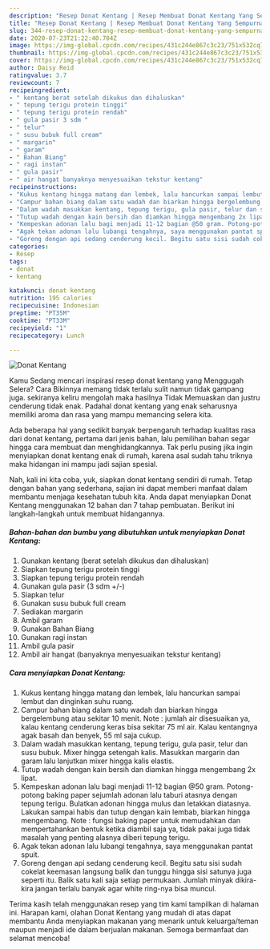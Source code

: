 ```yaml
---
description: "Resep Donat Kentang | Resep Membuat Donat Kentang Yang Sempurna"
title: "Resep Donat Kentang | Resep Membuat Donat Kentang Yang Sempurna"
slug: 344-resep-donat-kentang-resep-membuat-donat-kentang-yang-sempurna
date: 2020-07-23T21:22:40.704Z
image: https://img-global.cpcdn.com/recipes/431c244e867c3c23/751x532cq70/donat-kentang-foto-resep-utama.jpg
thumbnail: https://img-global.cpcdn.com/recipes/431c244e867c3c23/751x532cq70/donat-kentang-foto-resep-utama.jpg
cover: https://img-global.cpcdn.com/recipes/431c244e867c3c23/751x532cq70/donat-kentang-foto-resep-utama.jpg
author: Daisy Reid
ratingvalue: 3.7
reviewcount: 7
recipeingredient:
- " kentang berat setelah dikukus dan dihaluskan"
- " tepung terigu protein tinggi"
- " tepung terigu protein rendah"
- " gula pasir 3 sdm "
- " telur"
- " susu bubuk full cream"
- " margarin"
- " garam"
- " Bahan Biang"
- " ragi instan"
- " gula pasir"
- " air hangat banyaknya menyesuaikan tekstur kentang"
recipeinstructions:
- "Kukus kentang hingga matang dan lembek, lalu hancurkan sampai lembut dan dinginkan suhu ruang."
- "Campur bahan biang dalam satu wadah dan biarkan hingga bergelembung atau sekitar 10 menit. Note : jumlah air disesuaikan ya, kalau kentang cenderung keras bisa sekitar 75 ml air. Kalau kentangnya agak basah dan benyek, 55 ml saja cukup."
- "Dalam wadah masukkan kentang, tepung terigu, gula pasir, telur dan susu bubuk. Mixer hingga setengah kalis. Masukkan margarin dan garam lalu lanjutkan mixer hingga kalis elastis."
- "Tutup wadah dengan kain bersih dan diamkan hingga mengembang 2x lipat."
- "Kempeskan adonan lalu bagi menjadi 11-12 bagian @50 gram. Potong-potong baking paper sejumlah adonan lalu taburi atasnya dengan tepung terigu. Bulatkan adonan hingga mulus dan letakkan diatasnya. Lakukan sampai habis dan tutup dengan kain lembab, biarkan hingga mengembang. Note : fungsi baking paper untuk memudahkan dan mempertahankan bentuk ketika diambil saja ya, tidak pakai juga tidak masalah yang penting alasnya diberi tepung terigu."
- "Agak tekan adonan lalu lubangi tengahnya, saya menggunakan pantat spuit."
- "Goreng dengan api sedang cenderung kecil. Begitu satu sisi sudah cokelat keemasan langsung balik dan tunggu hingga sisi satunya juga seperti itu. Balik satu kali saja setiap permukaan. Jumlah minyak dikira-kira jangan terlalu banyak agar white ring-nya bisa muncul."
categories:
- Resep
tags:
- donat
- kentang

katakunci: donat kentang 
nutrition: 195 calories
recipecuisine: Indonesian
preptime: "PT35M"
cooktime: "PT33M"
recipeyield: "1"
recipecategory: Lunch

---
```



![Donat Kentang](https://img-global.cpcdn.com/recipes/431c244e867c3c23/751x532cq70/donat-kentang-foto-resep-utama.jpg)

Kamu Sedang mencari inspirasi resep donat kentang yang Menggugah Selera? Cara Bikinnya memang tidak terlalu sulit namun tidak gampang juga. sekiranya keliru mengolah maka hasilnya Tidak Memuaskan dan justru cenderung tidak enak. Padahal donat kentang yang enak seharusnya memiliki aroma dan rasa yang mampu memancing selera kita.



Ada beberapa hal yang sedikit banyak berpengaruh terhadap kualitas rasa dari donat kentang, pertama dari jenis bahan, lalu pemilihan bahan segar hingga cara membuat dan menghidangkannya. Tak perlu pusing jika ingin menyiapkan donat kentang enak di rumah, karena asal sudah tahu triknya maka hidangan ini mampu jadi sajian spesial.


Nah, kali ini kita coba, yuk, siapkan donat kentang sendiri di rumah. Tetap dengan bahan yang sederhana, sajian ini dapat memberi manfaat dalam membantu menjaga kesehatan tubuh kita. Anda dapat menyiapkan Donat Kentang menggunakan 12 bahan dan 7 tahap pembuatan. Berikut ini langkah-langkah untuk membuat hidangannya.

<!--inarticleads1-->

##### Bahan-bahan dan bumbu yang dibutuhkan untuk menyiapkan Donat Kentang:

1. Gunakan  kentang (berat setelah dikukus dan dihaluskan)
1. Siapkan  tepung terigu protein tinggi
1. Siapkan  tepung terigu protein rendah
1. Gunakan  gula pasir (3 sdm +/-)
1. Siapkan  telur
1. Gunakan  susu bubuk full cream
1. Sediakan  margarin
1. Ambil  garam
1. Gunakan  Bahan Biang
1. Gunakan  ragi instan
1. Ambil  gula pasir
1. Ambil  air hangat (banyaknya menyesuaikan tekstur kentang)




<!--inarticleads2-->

##### Cara menyiapkan Donat Kentang:

1. Kukus kentang hingga matang dan lembek, lalu hancurkan sampai lembut dan dinginkan suhu ruang.
1. Campur bahan biang dalam satu wadah dan biarkan hingga bergelembung atau sekitar 10 menit. Note : jumlah air disesuaikan ya, kalau kentang cenderung keras bisa sekitar 75 ml air. Kalau kentangnya agak basah dan benyek, 55 ml saja cukup.
1. Dalam wadah masukkan kentang, tepung terigu, gula pasir, telur dan susu bubuk. Mixer hingga setengah kalis. Masukkan margarin dan garam lalu lanjutkan mixer hingga kalis elastis.
1. Tutup wadah dengan kain bersih dan diamkan hingga mengembang 2x lipat.
1. Kempeskan adonan lalu bagi menjadi 11-12 bagian @50 gram. Potong-potong baking paper sejumlah adonan lalu taburi atasnya dengan tepung terigu. Bulatkan adonan hingga mulus dan letakkan diatasnya. Lakukan sampai habis dan tutup dengan kain lembab, biarkan hingga mengembang. Note : fungsi baking paper untuk memudahkan dan mempertahankan bentuk ketika diambil saja ya, tidak pakai juga tidak masalah yang penting alasnya diberi tepung terigu.
1. Agak tekan adonan lalu lubangi tengahnya, saya menggunakan pantat spuit.
1. Goreng dengan api sedang cenderung kecil. Begitu satu sisi sudah cokelat keemasan langsung balik dan tunggu hingga sisi satunya juga seperti itu. Balik satu kali saja setiap permukaan. Jumlah minyak dikira-kira jangan terlalu banyak agar white ring-nya bisa muncul.




Terima kasih telah menggunakan resep yang tim kami tampilkan di halaman ini. Harapan kami, olahan Donat Kentang yang mudah di atas dapat membantu Anda menyiapkan makanan yang menarik untuk keluarga/teman maupun menjadi ide dalam berjualan makanan. Semoga bermanfaat dan selamat mencoba!
